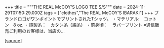 +++
title = """THE REAL McCOY'S LOGO TEE S/S"""
date = 2024-11-29T07:50:29.000Z
tags = ["clothes","The REAL McCOY'S IBARAKI"]
+++
ブランドロゴがワンポイントでプリントされたTシャツ。 ・マテリアル:　コットン　8 oz. ・縫製糸：　カタン糸（綿糸） ・前身頃：　ラバープリント ※通信販売ご利用のお客様は、当店の...

[[source]](https://the-realmccoys.ocnk.net/product/1440)
